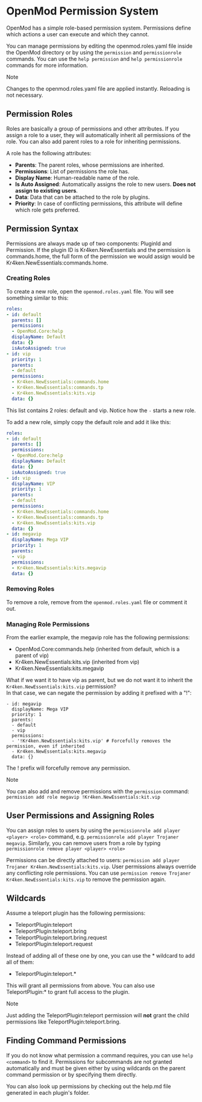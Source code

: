 # OpenMod Permission System
OpenMod has a simple role-based permission system. Permissions define which actions a user can execute and which they cannot.

You can manage permissions by editing the openmod.roles.yaml file inside the OpenMod directory or by using the `permission` and `permissionrole` commands. You can use the `help permission` and `help permissionrole` commands for more information.

>[!NOTE]
> Changes to the openmod.roles.yaml file are applied instantly. Reloading is not necessary.

## Permission Roles
Roles are basically a group of permissions and other attributes. If you assign a role to a user, they will automatically inherit all permissions of the role. You can also add parent roles to a role for inheriting permissions.

A role has the following attributes:

- **Parents**: The parent roles, whose permissions are inherited.
- **Permissions**: List of permissions the role has.
- **Display Name**: Human-readable name of the role.
- **Is Auto Assigned**: Automatically assigns the role to new users. **Does not assign to existing users**.
- **Data**: Data that can be attached to the role by plugins. 
- **Priority**: In case of conflicting permissions, this attribute will define which role gets preferred.

## Permission Syntax
Permissions are always made up of two components: PluginId and Permission. If the plugin ID is Kr4ken.NewEssentials and the permission is commands.home, the full form of the permission we would assign would be Kr4ken.NewEssentials:commands.home. 

### Creating Roles
To create a new role, open the `openmod.roles.yaml` file. You will see something similar to this:
```yaml
roles:
- id: default
  parents: []
  permissions:
  - OpenMod.Core:help
  displayName: Default
  data: {}
  isAutoAssigned: true
- id: vip
  priority: 1
  parents:
  - default
  permissions:
  - Kr4ken.NewEssentials:commands.home
  - Kr4ken.NewEssentials:commands.tp  
  - Kr4ken.NewEssentials:kits.vip
  data: {}
```

This list contains 2 roles: default and vip. Notice how the `-` starts a new role.

To add a new role, simply copy the default role and add it like this:
```yaml
roles:
- id: default
  parents: []
  permissions:
  - OpenMod.Core:help
  displayName: Default
  data: {}
  isAutoAssigned: true
- id: vip
  displayName: VIP
  priority: 1
  parents:
  - default
  permissions:
  - Kr4ken.NewEssentials:commands.home
  - Kr4ken.NewEssentials:commands.tp  
  - Kr4ken.NewEssentials:kits.vip
  data: {}
- id: megavip
  displayName: Mega VIP
  priority: 1
  parents:
  - vip
  permissions:
  - Kr4ken.NewEssentials:kits.megavip
  data: {}  
```

### Removing Roles
To remove a role, remove from the `openmod.roles.yaml` file or comment it out.

### Managing Role Permissions
From the earlier example, the megavip role has the following permissions:
- OpenMod.Core:commands.help (inherited from default, which is a parent of vip)
- Kr4ken.NewEssentials:kits.vip (inherited from vip)
- Kr4ken.NewEssentials:kits.megavip

What if we want it to have vip as parent, but we do not want it to inherit the `Kr4ken.NewEssentials:kits.vip` permission?  
In that case, we can negate the permission by adding it prefixed with a "!":

```
- id: megavip
  displayName: Mega VIP
  priority: 1
  parents:
  - default
  - vip
  permissions:
  - '!Kr4ken.NewEssentials:kits.vip' # Forcefully removes the permission, even if inherited
  - Kr4ken.NewEssentials:kits.megavip
  data: {} 
```

The ! prefix will forcefully remove any permission. 

> [!NOTE]
> You can also add and remove permissions with the `permission` command: `permission add role megavip !Kr4ken.NewEssentials:kit.vip`

## User Permissions and Assigning Roles
You can assign roles to users by using the `permissionrole add player <player> <role>` command, e.g. `permissionrole add player Trojaner megavip`. Similarly, you can remove users from a role by typing `permissionrole remove player <player> <role>`

Permissions can be directly attached to users: `permission add player Trojaner Kr4ken.NewEssentials:kits.vip`. User permissions always override any conflicting role permissions. You can use `permission remove Trojaner Kr4ken.NewEssentials:kits.vip` to remove the permission again.

## Wildcards
Assume a teleport plugin has the following permissions:

* TeleportPlugin:teleport
* TeleportPlugin:teleport.bring
* TeleportPlugin:teleport.bring.request
* TeleportPlugin:teleport.request

Instead of adding all of these one by one, you can use the * wildcard to add all of them:

* TeleportPlugin:teleport.*

This will grant all permissions from above. You can also use TeleportPlugin:* to grant full access to the plugin. 

> [!NOTE]
> Just adding the TeleportPlugin:teleport permission will **not** grant the child permissions like TeleportPlugin:teleport.bring.

## Finding Command Permissions
If you do not know what permission a command requires, you can use `help <command>` to find it. Permissions for subcommands are not granted automatically and must be given either by using wildcards on the parent command permission or by specifying them directly.

You can also look up permissions by checking out the help.md file generated in each plugin's folder.